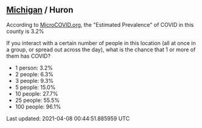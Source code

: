 
## [Michigan](/united-states/michigan) / Huron

According to [MicroCOVID.org](http://microcovid.org),
the "Estimated Prevalence" of COVID in this county is 3.2%

If you interact with a certain number of people in this location
(all at once in a group, or spread out across the day), what is the chance that
1 or more of them has COVID?

- 1 person: 3.2%
- 2 people: 6.3%
- 3 people: 9.3%
- 5 people: 15.0%
- 10 people: 27.7%
- 25 people: 55.5%
- 100 people: 96.1%

Last updated: 2021-04-08 00:44:51.885959 UTC
